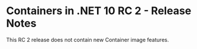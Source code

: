 # Containers in .NET 10 RC 2 - Release Notes

This RC 2 release does not contain new Container image features.
